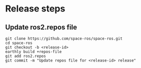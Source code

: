 # Release steps

## Update ros2.repos file
```
git clone https://github.com/space-ros/space-ros.git
cd space-ros
git checkout -b <release-id>
earthly build +repos-file
git add ros2.repos
git commit -m "Update repos file for <release-id> release"
```
